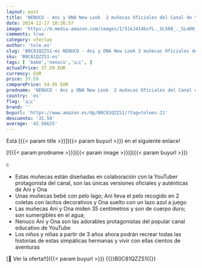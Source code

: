 ```yaml
---
layout: post
title: 'NENUCO - Ani y ONA New Look  2 muñecas Oficiales del Canal de Youtube  con Vestidos Personalizados  muñeco bebé con pelito de 35cm y Cuerpo Duro  para niños y niñas Desde 3 años  Famosa  NFN73000 '
date: 2024-12-27 10:26:57
image: 'https://m.media-amazon.com/images/I/51kJ414bxfL._SL500_._SL400_.jpg'
comments: true
category: ofertas
author: 'tole.es'
slug: 'B0C81QZZS1-es NENUCO - Ani y ONA New Look 2 muñecas Oficiales del Canal...'
sku: 'B0C81QZZS1-es'
tags: [ 'bebé','nenuco','🇪🇸', ]
actualPrice: 37.59 EUR
currency: EUR
price: 37.59
comparePrice: 54.95 EUR
prodname: 'NENUCO - Ani y ONA New Look  2 muñecas Oficiales del Canal de Youtube  con Vestidos Personalizados  muñeco bebé con pelito de 35cm y Cuerpo Duro  para niños y niñas Desde 3 años  Famosa  NFN73000 '
country: 'es'
flag: '🇪🇸'
brand: ''
buyurl: 'https://www.amazon.es/dp/B0C81QZZS1/?tag=tolees-21'
descuento: '31.59'
average: '42.56625'
---
```


Está [{{< param title >}}]({{< param buyurl >}}) en el siguiente enlace!

[![{{< param prodname >}}]({{< param image >}})]({{< param buyurl >}})

ℹ️:

- Estas muñecas están diseñadas en colaboración con la YouTuber protagonista del canal, son las únicas versiones oficiales y auténticas de Ani y Ona
- Unas muñecas bebé con pelo lago; Ani lleva el pelo recogido en 2 coletas con lacitos decorativos y Ona suelto con un lazo azul a juego
- Las muñecas Ani y Ona miden 35 centímetros y son de cuerpo duro; son sumergibles en el agua;
- Nenuco Ani y Ona son las adorables protagonistas del popular canal educativo de YouTube
- Los niños y niñas a partir de 3 años ahora podrán recrear todas las historias de estas simpáticas hermanas y vivir con ellas cientos de aventuras

[🛒 Ver la oferta!!]({{< param buyurl >}})
{{<world>}}B0C81QZZS1{{</world>}}
